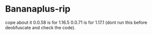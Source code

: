 # Bananaplus-rip
cope about it
0.0.58 is for 1.16.5
0.0.71 is for 1.17.1 (dont run this before deobfuscate and check the code).
